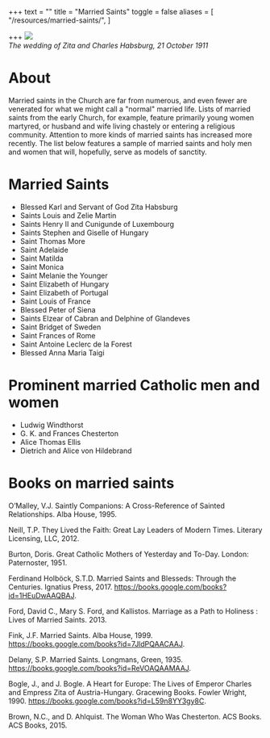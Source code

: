+++
text = ""
title = "Married Saints"
toggle = false
aliases = [
    "/resources/married-saints/",
]

+++
![](https://upload.wikimedia.org/wikipedia/commons/c/ca/Zitawed.jpg)  
_The wedding of Zita and Charles Habsburg, 21 October 1911_

# About

Married saints in the Church are far from numerous, and even fewer are venerated for what we might call a "normal" married life. Lists of married saints from the early Church, for example, feature primarily young women martyred, or husband and wife living chastely or entering a religious community. Attention to more kinds of married saints has increased more recently. The list below features a sample of married saints and holy men and women that will, hopefully, serve as models of sanctity.

# Married Saints

* Blessed Karl and Servant of God Zita Habsburg
* Saints Louis and Zelie Martin
* Saints Henry II and Cunigunde of Luxembourg
* Saints Stephen and Giselle of Hungary
* Saint Thomas More
* Saint Adelaide 
* Saint Matilda 
* Saint Monica
* Saint Melanie the Younger
* Saint Elizabeth of Hungary
* Saint Elizabeth of Portugal
* Saint Louis of France
* Blessed Peter of Siena
* Saints Elzear of Cabran and Delphine of Glandeves
* Saint Bridget of Sweden
* Saint Frances of Rome
* Saint Antoine Leclerc de la Forest
* Blessed Anna Maria Taigi

# Prominent married Catholic men and women

* Ludwig Windthorst 
* G. K. and Frances Chesterton
* Alice Thomas Ellis
* Dietrich and Alice von Hildebrand

# Books on married saints 

O’Malley, V.J. Saintly Companions: A Cross-Reference of Sainted Relationships. Alba House, 1995. 

Neill, T.P. They Lived the Faith: Great Lay Leaders of Modern Times. Literary Licensing, LLC, 2012. 

Burton, Doris. Great Catholic Mothers of Yesterday and To-Day. London: Paternoster, 1951.

Ferdinand Holböck, S.T.D. Married Saints and Blesseds: Through the Centuries. Ignatius Press, 2017. https://books.google.com/books?id=1HEuDwAAQBAJ.

Ford, David C., Mary S. Ford, and Kallistos. Marriage as a Path to Holiness : Lives of Married Saints. 2013.

Fink, J.F. Married Saints. Alba House, 1999. https://books.google.com/books?id=7JldPQAACAAJ.

Delany, S.P. Married Saints. Longmans, Green, 1935. https://books.google.com/books?id=ReVOAQAAMAAJ.

Bogle, J., and J. Bogle. A Heart for Europe: The Lives of Emperor Charles and Empress Zita of Austria-Hungary. Gracewing Books. Fowler Wright, 1990. https://books.google.com/books?id=L59n8YY3gy8C.

Brown, N.C., and D. Ahlquist. The Woman Who Was Chesterton. ACS Books. ACS Books, 2015. 

